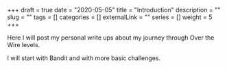 +++
draft = true
date = "2020-05-05"
title = "Introduction"
description = ""
slug = ""
tags = []
categories = []
externalLink = ""
series = []
weight = 5
+++


Here I will post my personal write ups about my journey through Over the Wire
levels.

I will start with Bandit and with more basic challenges.  
